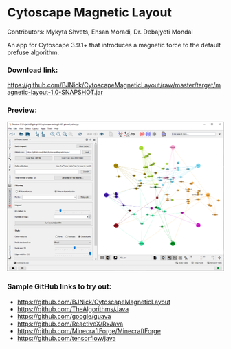 
# Cytoscape Magnetic Layout

Contributors: Mykyta Shvets, Ehsan Moradi, Dr. Debajyoti Mondal

An app for Cytoscape 3.9.1+ that introduces a magnetic force to the default prefuse algorithm.

### Download link:

https://github.com/BJNick/CytoscapeMagneticLayout/raw/master/target/magnetic-layout-1.0-SNAPSHOT.jar

### Preview:

![Preview image](preview-image.png)

### Sample GitHub links to try out:

- https://github.com/BJNick/CytoscapeMagneticLayout
- https://github.com/TheAlgorithms/Java
- https://github.com/google/guava
- https://github.com/ReactiveX/RxJava
- https://github.com/MinecraftForge/MinecraftForge
- https://github.com/tensorflow/java
